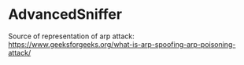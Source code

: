 # AdvancedSniffer
Source of representation of arp attack:
https://www.geeksforgeeks.org/what-is-arp-spoofing-arp-poisoning-attack/